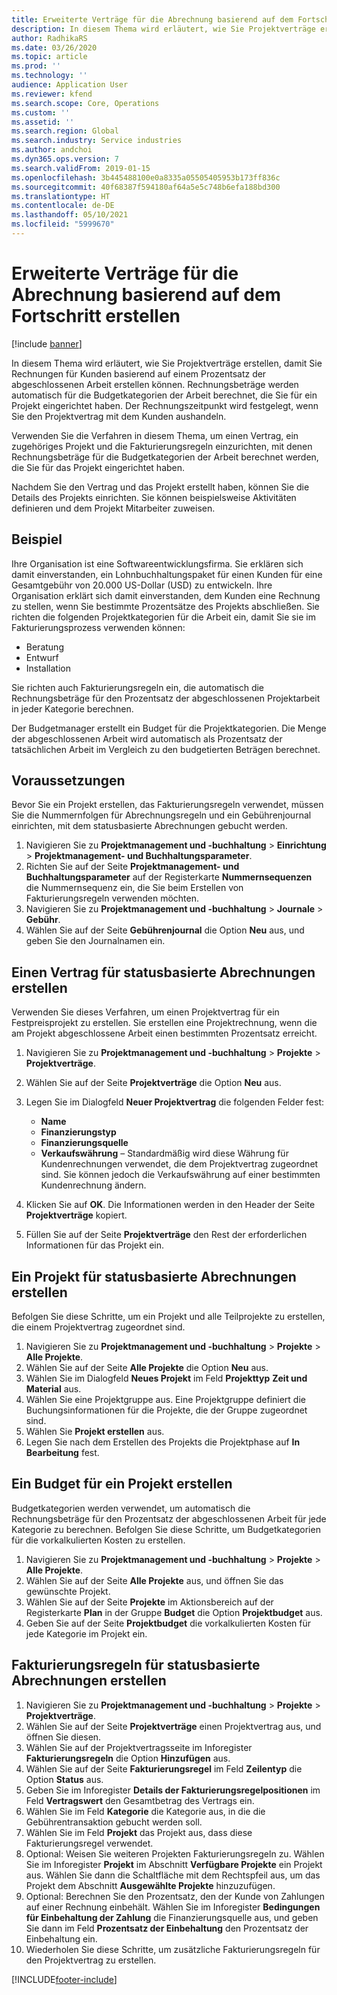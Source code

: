 ```yaml
---
title: Erweiterte Verträge für die Abrechnung basierend auf dem Fortschritt erstellen
description: In diesem Thema wird erläutert, wie Sie Projektverträge erstellen, damit Sie Rechnungen für Kunden basierend auf einem Prozentsatz der abgeschlossenen Arbeit erstellen können.
author: RadhikaRS
ms.date: 03/26/2020
ms.topic: article
ms.prod: ''
ms.technology: ''
audience: Application User
ms.reviewer: kfend
ms.search.scope: Core, Operations
ms.custom: ''
ms.assetid: ''
ms.search.region: Global
ms.search.industry: Service industries
ms.author: andchoi
ms.dyn365.ops.version: 7
ms.search.validFrom: 2019-01-15
ms.openlocfilehash: 3b445488100e0a8335a05505405953b173ff836c
ms.sourcegitcommit: 40f68387f594180af64a5e5c748b6efa188bd300
ms.translationtype: HT
ms.contentlocale: de-DE
ms.lasthandoff: 05/10/2021
ms.locfileid: "5999670"
---
```

# <a name="create-advanced-contracts-for-billing-based-on-progress"></a>Erweiterte Verträge für die Abrechnung basierend auf dem Fortschritt erstellen
[!include [banner](../includes/banner.md)]

In diesem Thema wird erläutert, wie Sie Projektverträge erstellen, damit Sie Rechnungen für Kunden basierend auf einem Prozentsatz der abgeschlossenen Arbeit erstellen können. Rechnungsbeträge werden automatisch für die Budgetkategorien der Arbeit berechnet, die Sie für ein Projekt eingerichtet haben. Der Rechnungszeitpunkt wird festgelegt, wenn Sie den Projektvertrag mit dem Kunden aushandeln.

Verwenden Sie die Verfahren in diesem Thema, um einen Vertrag, ein zugehöriges Projekt und die Fakturierungsregeln einzurichten, mit denen Rechnungsbeträge für die Budgetkategorien der Arbeit berechnet werden, die Sie für das Projekt eingerichtet haben.

Nachdem Sie den Vertrag und das Projekt erstellt haben, können Sie die Details des Projekts einrichten. Sie können beispielsweise Aktivitäten definieren und dem Projekt Mitarbeiter zuweisen.

## <a name="example"></a>Beispiel

Ihre Organisation ist eine Softwareentwicklungsfirma. Sie erklären sich damit einverstanden, ein Lohnbuchhaltungspaket für einen Kunden für eine Gesamtgebühr von 20.000 US-Dollar (USD) zu entwickeln. Ihre Organisation erklärt sich damit einverstanden, dem Kunden eine Rechnung zu stellen, wenn Sie bestimmte Prozentsätze des Projekts abschließen. Sie richten die folgenden Projektkategorien für die Arbeit ein, damit Sie sie im Fakturierungsprozess verwenden können:

- Beratung
- Entwurf
- Installation

Sie richten auch Fakturierungsregeln ein, die automatisch die Rechnungsbeträge für den Prozentsatz der abgeschlossenen Projektarbeit in jeder Kategorie berechnen.

Der Budgetmanager erstellt ein Budget für die Projektkategorien. Die Menge der abgeschlossenen Arbeit wird automatisch als Prozentsatz der tatsächlichen Arbeit im Vergleich zu den budgetierten Beträgen berechnet.

## <a name="prerequisites"></a>Voraussetzungen

Bevor Sie ein Projekt erstellen, das Fakturierungsregeln verwendet, müssen Sie die Nummernfolgen für Abrechnungsregeln und ein Gebührenjournal einrichten, mit dem statusbasierte Abrechnungen gebucht werden.

1. Navigieren Sie zu **Projektmanagement und -buchhaltung** \> **Einrichtung** \> **Projektmanagement- und Buchhaltungsparameter**.
2. Richten Sie auf der Seite **Projektmanagement- und Buchhaltungsparameter** auf der Registerkarte **Nummernsequenzen** die Nummernsequenz ein, die Sie beim Erstellen von Fakturierungsregeln verwenden möchten.
3. Navigieren Sie zu **Projektmanagement und -buchhaltung** \> **Journale** \> **Gebühr**.
4. Wählen Sie auf der Seite **Gebührenjournal** die Option **Neu** aus, und geben Sie den Journalnamen ein.

## <a name="create-a-contract-for-progress-billings"></a>Einen Vertrag für statusbasierte Abrechnungen erstellen

Verwenden Sie dieses Verfahren, um einen Projektvertrag für ein Festpreisprojekt zu erstellen. Sie erstellen eine Projektrechnung, wenn die am Projekt abgeschlossene Arbeit einen bestimmten Prozentsatz erreicht.

1. Navigieren Sie zu **Projektmanagement und -buchhaltung** \> **Projekte** \> **Projektverträge**.
2. Wählen Sie auf der Seite **Projektverträge** die Option **Neu** aus.
3. Legen Sie im Dialogfeld **Neuer Projektvertrag** die folgenden Felder fest:

    - **Name**
    - **Finanzierungstyp**
    - **Finanzierungsquelle**
    - **Verkaufswährung** – Standardmäßig wird diese Währung für Kundenrechnungen verwendet, die dem Projektvertrag zugeordnet sind. Sie können jedoch die Verkaufswährung auf einer bestimmten Kundenrechnung ändern.

4. Klicken Sie auf **OK**. Die Informationen werden in den Header der Seite **Projektverträge** kopiert.
5. Füllen Sie auf der Seite **Projektverträge** den Rest der erforderlichen Informationen für das Projekt ein.

## <a name="create-a-project-for-progress-billings"></a>Ein Projekt für statusbasierte Abrechnungen erstellen

Befolgen Sie diese Schritte, um ein Projekt und alle Teilprojekte zu erstellen, die einem Projektvertrag zugeordnet sind.

1. Navigieren Sie zu **Projektmanagement und -buchhaltung** \> **Projekte** \> **Alle Projekte**.
2. Wählen Sie auf der Seite **Alle Projekte** die Option **Neu** aus.
3. Wählen Sie im Dialogfeld **Neues Projekt** im Feld **Projekttyp** **Zeit und Material** aus.
4. Wählen Sie eine Projektgruppe aus. Eine Projektgruppe definiert die Buchungsinformationen für die Projekte, die der Gruppe zugeordnet sind.
5. Wählen Sie **Projekt erstellen** aus.
6. Legen Sie nach dem Erstellen des Projekts die Projektphase auf **In Bearbeitung** fest.

## <a name="create-a-budget-for-a-project"></a>Ein Budget für ein Projekt erstellen

Budgetkategorien werden verwendet, um automatisch die Rechnungsbeträge für den Prozentsatz der abgeschlossenen Arbeit für jede Kategorie zu berechnen. Befolgen Sie diese Schritte, um Budgetkategorien für die vorkalkulierten Kosten zu erstellen.

1. Navigieren Sie zu **Projektmanagement und -buchhaltung** \> **Projekte** \> **Alle Projekte**.
2. Wählen Sie auf der Seite **Alle Projekte** aus, und öffnen Sie das gewünschte Projekt.
3. Wählen Sie auf der Seite **Projekte** im Aktionsbereich auf der Registerkarte **Plan** in der Gruppe **Budget** die Option **Projektbudget** aus.
4. Geben Sie auf der Seite **Projektbudget** die vorkalkulierten Kosten für jede Kategorie im Projekt ein.

## <a name="create-billing-rules-for-progress-billings"></a>Fakturierungsregeln für statusbasierte Abrechnungen erstellen

1. Navigieren Sie zu **Projektmanagement und -buchhaltung** \> **Projekte** \> **Projektverträge**.
2. Wählen Sie auf der Seite **Projektverträge** einen Projektvertrag aus, und öffnen Sie diesen.
3. Wählen Sie auf der Projektvertragsseite im Inforegister **Fakturierungsregeln** die Option **Hinzufügen** aus.
4. Wählen Sie auf der Seite **Fakturierungsregel** im Feld **Zeilentyp** die Option **Status** aus.
5. Geben Sie im Inforegister **Details der Fakturierungsregelpositionen** im Feld **Vertragswert** den Gesamtbetrag des Vertrags ein.
6. Wählen Sie im Feld **Kategorie** die Kategorie aus, in die die Gebührentransaktion gebucht werden soll.
7. Wählen Sie im Feld **Projekt** das Projekt aus, dass diese Fakturierungsregel verwendet.
8. Optional: Weisen Sie weiteren Projekten Fakturierungsregeln zu. Wählen Sie im Inforegister **Projekt** im Abschnitt **Verfügbare Projekte** ein Projekt aus. Wählen Sie dann die Schaltfläche mit dem Rechtspfeil aus, um das Projekt dem Abschnitt **Ausgewählte Projekte** hinzuzufügen.
9. Optional: Berechnen Sie den Prozentsatz, den der Kunde von Zahlungen auf einer Rechnung einbehält. Wählen Sie im Inforegister **Bedingungen für Einbehaltung der Zahlung** die Finanzierungsquelle aus, und geben Sie dann im Feld **Prozentsatz der Einbehaltung** den Prozentsatz der Einbehaltung ein.
10. Wiederholen Sie diese Schritte, um zusätzliche Fakturierungsregeln für den Projektvertrag zu erstellen.


[!INCLUDE[footer-include](../includes/footer-banner.md)]